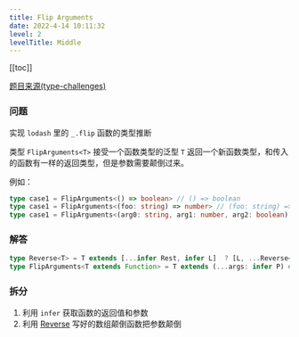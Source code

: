 ```yaml
---
title: Flip Arguments
date: 2022-4-14 10:11:32
level: 2
levelTitle: Middle
---
```


[[toc]]

[题目来源(type-challenges)](https://github.com/type-challenges/type-challenges/blob/master/questions/3196-medium-flip-arguments/README.md)

### 问题
实现 `lodash` 里的 `_.flip` 函数的类型推断

类型 `FlipArguments<T>` 接受一个函数类型的泛型 `T` 返回一个新函数类型，和传入的函数有一样的返回类型，但是参数需要颠倒过来。

例如：

```typescript
type case1 = FlipArguments<() => boolean> // () => boolean
type case1 = FlipArguments<(foo: string) => number> // (foo: string) => number
type case1 = FlipArguments<(arg0: string, arg1: number, arg2: boolean) => void> // (arg0: boolean, arg1: number, arg2: string) => void
```

### 解答

```typescript
type Reverse<T> = T extends [...infer Rest, infer L]  ? [L, ...Reverse<Rest>] : T
type FlipArguments<T extends Function> = T extends (...args: infer P) => infer R ? (...args: Reverse<P>) => R: never
```

### 拆分
1. 利用 `infer` 获取函数的返回值和参数
2. 利用 [Reverse](/challenges/type/middle-45) 写好的数组颠倒函数把参数颠倒

